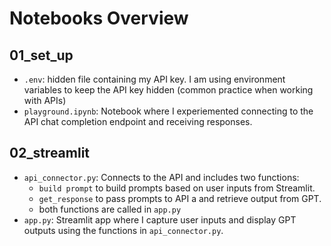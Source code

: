# Notebooks Overview

## 01_set_up
- `.env`: hidden file containing my API key. I am using environment variables to keep the API key hidden (common practice when working with APIs)
- `playground.ipynb`: Notebook where I experiemented connecting to the API chat completion endpoint and receiving responses.

## 02_streamlit
- `api_connector.py`: Connects to the API and includes two functions:
    - `build prompt` to build prompts based on user inputs from Streamlit.
    - `get_response` to pass prompts to API a and retrieve output from GPT.
    - both functions are called in `app.py`
- `app.py`: Streamlit app where I capture user inputs and display GPT outputs using the functions in `api_connector.py`.
